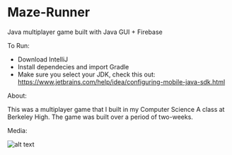 # Maze-Runner
Java multiplayer game built with Java GUI + Firebase 

To Run: 

- Download IntelliJ 
- Install dependecies and import Gradle
- Make sure you select your JDK, check this out: https://www.jetbrains.com/help/idea/configuring-mobile-java-sdk.html

About: 

This was a multiplayer game that I built in my Computer Science A class at Berkeley High. The game was built over
a period of two-weeks. 

Media: 

![alt text](https://imgur.com/4SMSlzX)

